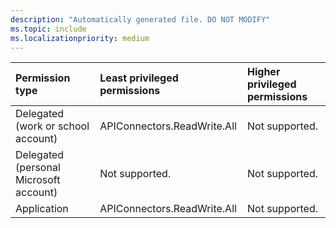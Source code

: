 ```yaml
---
description: "Automatically generated file. DO NOT MODIFY"
ms.topic: include
ms.localizationpriority: medium
---
```


|Permission type|Least privileged permissions|Higher privileged permissions|
|:---|:---|:---|
|Delegated (work or school account)|APIConnectors.ReadWrite.All|Not supported.|
|Delegated (personal Microsoft account)|Not supported.|Not supported.|
|Application|APIConnectors.ReadWrite.All|Not supported.|


